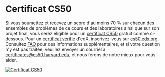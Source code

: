# Certificat CS50

Si vous soumettez et recevez un score d'au moins 70 % sur chacun des ensembles de problèmes de ce cours et des laboratoires ainsi que sur son projet final, vous serez éligible pour un [certificat CS50](https://cs50.harvard.edu/certificates) gratuit comme ci-dessous. Pour un [certificat vérifié](https://www.edx.org/verified-certificate) d'edX, inscrivez-vous sur [cs50.edx.org](https://cs50.edx.org/). Consultez [FAQ](../faqs/) pour des informations supplémentaires, et si votre question n'y est pas traitée, veuillez envoyer un courriel à [certificates@cs50.harvard.edu](mailto:certificates@cs50.harvard.edu), et nous ferons de notre mieux pour vous aider.

[![Certificat CS50](https://cs50.harvard.edu/certificates/20f627af-99e6-4f7b-ac0c-ce19076f2aac.png)](https://cs50.harvard.edu/certificates/20f627af-99e6-4f7b-ac0c-ce19076f2aac)